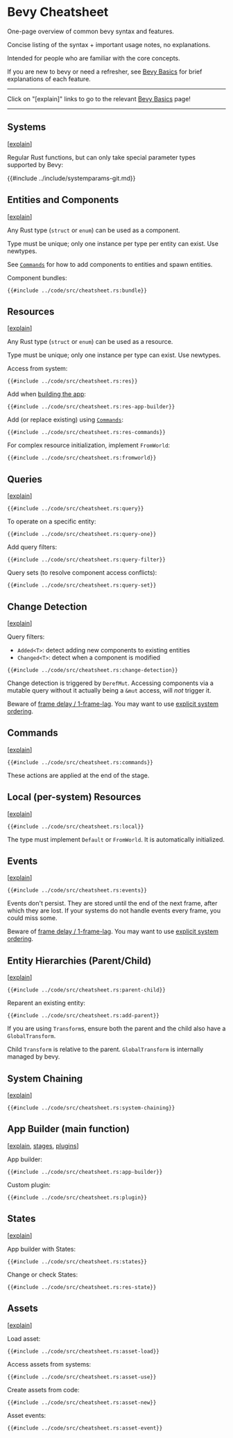 # Bevy Cheatsheet

One-page overview of common bevy syntax and features.

Concise listing of the syntax + important usage notes, no explanations.

Intended for people who are familiar with the core concepts.

If you are new to bevy or need a refresher, see
[Bevy Basics](../basics/_index.md)
for brief explanations of each feature.

---

Click on "[explain]" links to go to the relevant [Bevy Basics](../basics/_index.md) page!

---

## Systems

[[explain](../basics/systems.md)]

Regular Rust functions, but can only take special parameter types supported by Bevy:

{{#include ../include/systemparams-git.md}}

## Entities and Components

[[explain](../basics/ec.md)]

Any Rust type (`struct` or `enum`) can be used as a component.

Type must be unique; only one instance per type per entity can exist. Use newtypes.

See [`Commands`](#commands) for how to add components to entities and spawn entities.

Component bundles:

```rust,no_run,noplayground
{{#include ../code/src/cheatsheet.rs:bundle}}
```

## Resources

[[explain](../basics/res.md)]

Any Rust type (`struct` or `enum`) can be used as a resource.

Type must be unique; only one instance per type can exist. Use newtypes.

Access from system:

```rust,no_run,noplayground
{{#include ../code/src/cheatsheet.rs:res}}
```

Add when [building the app](#app-builder-main-function):

```rust,no_run,noplayground
{{#include ../code/src/cheatsheet.rs:res-app-builder}}
```

Add (or replace existing) using [`Commands`](#commands):

```rust,no_run,noplayground
{{#include ../code/src/cheatsheet.rs:res-commands}}
```

For complex resource initialization, implement `FromWorld`:

```rust,no_run,noplayground
{{#include ../code/src/cheatsheet.rs:fromworld}}
```

## Queries

[[explain](../basics/queries.md)]

```rust,no_run,noplayground
{{#include ../code/src/cheatsheet.rs:query}}
```

To operate on a specific entity:

```rust,no_run,noplayground
{{#include ../code/src/cheatsheet.rs:query-one}}
```

Add query filters:

```rust,no_run,noplayground
{{#include ../code/src/cheatsheet.rs:query-filter}}
```

Query sets (to resolve component access conflicts):

```rust,no_run,noplayground
{{#include ../code/src/cheatsheet.rs:query-set}}
```

## Change Detection

[[explain](../basics/change-detection.md)]

Query filters:
 - `Added<T>`: detect adding new components to existing entities
 - `Changed<T>`: detect when a component is modified

```rust,no_run,noplayground
{{#include ../code/src/cheatsheet.rs:change-detection}}
```

Change detection is triggered by `DerefMut`. Accessing components via a mutable
query without it actually being a `&mut` access, will *not* trigger it.

Beware of [frame delay / 1-frame-lag](../pitfalls/frame-delay.md). You may want
to use [explicit system ordering](#system-ordering).

## Commands

[[explain](../basics/commands.md)]

```rust,no_run,noplayground
{{#include ../code/src/cheatsheet.rs:commands}}
```

These actions are applied at the end of the stage.

## Local (per-system) Resources

[[explain](../basics/local.md)]

```rust,no_run,noplayground
{{#include ../code/src/cheatsheet.rs:local}}
```

The type must implement `Default` or `FromWorld`. It is automatically initialized.

## Events

[[explain](../basics/events.md)]

```rust,no_run,noplayground
{{#include ../code/src/cheatsheet.rs:events}}
```

Events don't persist. They are stored until the end of the next frame, after
which they are lost. If your systems do not handle events every frame, you could
miss some.

Beware of [frame delay / 1-frame-lag](../pitfalls/frame-delay.md). You may want
to use [explicit system ordering](#system-ordering).

## Entity Hierarchies (Parent/Child)

[[explain](../basics/parent-child.md)]

```rust,no_run,noplayground
{{#include ../code/src/cheatsheet.rs:parent-child}}
```

Reparent an existing entity:

```rust,no_run,noplayground
{{#include ../code/src/cheatsheet.rs:add-parent}}
```

If you are using `Transform`s, ensure both the parent and the child also have a `GlobalTransform`.

Child `Transform` is relative to the parent. `GlobalTransform` is internally managed by bevy.

## System Chaining

[[explain](../basics/system-chaining.md)]

```rust,no_run,noplayground
{{#include ../code/src/cheatsheet.rs:system-chaining}}
```

## App Builder (main function)

[[explain](../basics/app-builder.md), [stages](../basics/stages.md), [plugins](../basics/plugins.md)]

App builder:

```rust,no_run,noplayground
{{#include ../code/src/cheatsheet.rs:app-builder}}
```

Custom plugin:

```rust,no_run,noplayground
{{#include ../code/src/cheatsheet.rs:plugin}}
```

## States

[[explain](../basics/states.md)]

App builder with States:

```rust,no_run,noplayground
{{#include ../code/src/cheatsheet.rs:states}}
```

Change or check States:

```rust,no_run,noplayground
{{#include ../code/src/cheatsheet.rs:res-state}}
```

## Assets

[[explain](../basics/assets.md)]

Load asset:

```rust,no_run,noplayground
{{#include ../code/src/cheatsheet.rs:asset-load}}
```

Access assets from systems:

```rust,no_run,noplayground
{{#include ../code/src/cheatsheet.rs:asset-use}}
```

Create assets from code:

```rust,no_run,noplayground
{{#include ../code/src/cheatsheet.rs:asset-new}}
```

Asset events:

```rust,no_run,noplayground
{{#include ../code/src/cheatsheet.rs:asset-event}}
```
